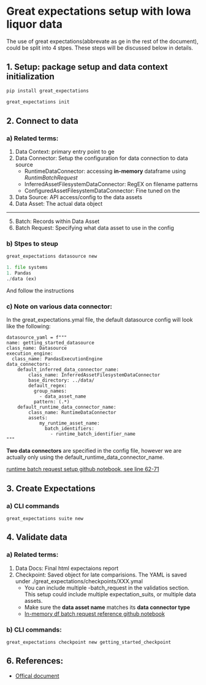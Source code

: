 # Great expectations setup with Iowa liquor data

The use of great expectations(abbrevate as ge in the rest of the document), could be split into 4 stpes. These steps will be discussed below in details.

## 1. Setup: package setup and data context initialization
``` python 
pip install great_expectations

great_expectations init
```

## 2. Connect to data

### a) Related terms: 
1. Data Context: primary entry point to ge
2. Data Connector: Setup the configuration for data connection to data source 
    * RuntimeDataConnector: accessing **in-memory** dataframe using *RuntimBatchRequest*
    * InferredAssetFilesystemDataConnector: RegEX on filename patterns
    * ConfiguredAssetFilesystemDataConnector: Fine tuned on the 
3. Data Source: API access/config to the data assets 
4. Data Asset: The actual data object
------- 
5. Batch: Records within Data Asset
6. Batch Request: Specifying what data asset to use in the config

### b) Stpes to steup 
```python
great_expectations datasource new

1. file systems 
1. Pandas 
./data (ex)
```
And follow the instructions

### c) Note on various data connector: 
In the great_expectations.ymal file, the default datasource config will look like the following: 
```
datasource_yaml = f"""
name: getting_started_datasource
class_name: Datasource
execution_engine:
  class_name: PandasExecutionEngine
data_connectors:
    default_inferred_data_connector_name:
        class_name: InferredAssetFilesystemDataConnector
        base_directory: ../data/
        default_regex:
          group_names:
            - data_asset_name
          pattern: (.*)
    default_runtime_data_connector_name:
        class_name: RuntimeDataConnector
        assets:
            my_runtime_asset_name:
              batch_identifiers:
                - runtime_batch_identifier_name
"""
```

**Two data connectors** are specified in the config file, however we are actually only using the default_runtime_data_connector_name.<br>

[runtime batch request setup github notebook, see line 62-71](https://github.com/great-expectations/great_expectations/blob/develop/tests/integration/docusaurus/connecting_to_your_data/how_to_create_a_batch_of_data_from_an_in_memory_pandas_dataframe.py)


## 3. Create Expectations 
### a) CLI commands
```
great_expectations suite new
```


## 4. Validate data

### a) Related terms: 
1. Data Docs: Final html expectaions report 
2. Checkpoint: Saved object for late comparisions. The YAML is saved under ./great_expectations/checkpoints/XXX.ymal
    * You can include multiple -batch_request in the validatios section. This setup could include multiple expectation_suits, or multiple data assets. 
    * Make sure the **data asset name** matches its **data connector type**
    * [In-memory df batch request reference github notebook](https://github.com/great-expectations/great_expectations/blob/develop/tests/integration/docusaurus/validation/checkpoints/how_to_pass_an_in_memory_dataframe_to_a_checkpoint.py)
### b) CLI commands:
```
great_expectations checkpoint new getting_started_checkpoint
```

## 6. References: 
* [Offical document](https://docs.greatexpectations.io/docs/tutorials/getting_started/tutorial_overview)

